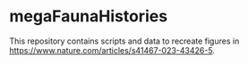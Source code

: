 # megaFaunaHistories
This repository contains scripts and data to recreate figures in https://www.nature.com/articles/s41467-023-43426-5.

